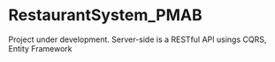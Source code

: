 # RestaurantSystem_PMAB
Project under development. Server-side is a RESTful API usings CQRS, Entity Framework
